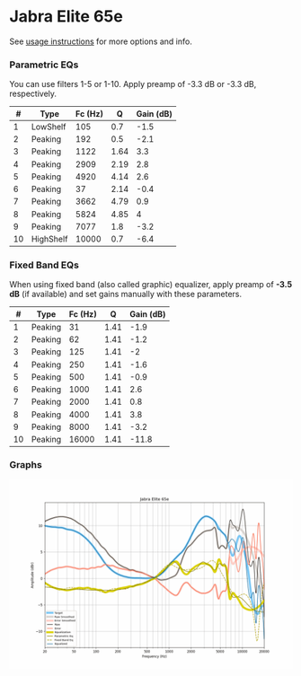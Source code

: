 # Jabra Elite 65e
See [usage instructions](https://github.com/jaakkopasanen/AutoEq#usage) for more options and info.

### Parametric EQs
You can use filters 1-5 or 1-10. Apply preamp of -3.3 dB or -3.3 dB, respectively.

|   # | Type      |   Fc (Hz) |    Q |   Gain (dB) |
|-----|-----------|-----------|------|-------------|
|   1 | LowShelf  |       105 | 0.7  |        -1.5 |
|   2 | Peaking   |       192 | 0.5  |        -2.1 |
|   3 | Peaking   |      1122 | 1.64 |         3.3 |
|   4 | Peaking   |      2909 | 2.19 |         2.8 |
|   5 | Peaking   |      4920 | 4.14 |         2.6 |
|   6 | Peaking   |        37 | 2.14 |        -0.4 |
|   7 | Peaking   |      3662 | 4.79 |         0.9 |
|   8 | Peaking   |      5824 | 4.85 |         4   |
|   9 | Peaking   |      7077 | 1.8  |        -3.2 |
|  10 | HighShelf |     10000 | 0.7  |        -6.4 |

### Fixed Band EQs
When using fixed band (also called graphic) equalizer, apply preamp of **-3.5 dB** (if available) and set gains manually with these parameters.

|   # | Type    |   Fc (Hz) |    Q |   Gain (dB) |
|-----|---------|-----------|------|-------------|
|   1 | Peaking |        31 | 1.41 |        -1.9 |
|   2 | Peaking |        62 | 1.41 |        -1.2 |
|   3 | Peaking |       125 | 1.41 |        -2   |
|   4 | Peaking |       250 | 1.41 |        -1.6 |
|   5 | Peaking |       500 | 1.41 |        -0.9 |
|   6 | Peaking |      1000 | 1.41 |         2.6 |
|   7 | Peaking |      2000 | 1.41 |         0.8 |
|   8 | Peaking |      4000 | 1.41 |         3.8 |
|   9 | Peaking |      8000 | 1.41 |        -3.2 |
|  10 | Peaking |     16000 | 1.41 |       -11.8 |

### Graphs
![](./Jabra%20Elite%2065e.png)

